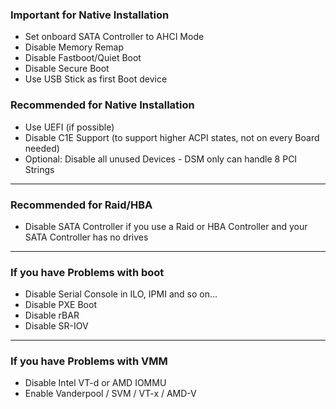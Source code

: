 ### Important for Native Installation

  - Set onboard SATA Controller to AHCI Mode
  - Disable Memory Remap
  - Disable Fastboot/Quiet Boot
  - Disable Secure Boot
  - Use USB Stick as first Boot device

### Recommended for Native Installation

  - Use UEFI (if possible)
  - Disable C1E Support (to support higher ACPI states, not on every Board needed)
  - Optional: Disable all unused Devices - DSM only can handle 8 PCI Strings

---

### Recommended for Raid/HBA

  - Disable SATA Controller if you use a Raid or HBA Controller and your SATA Controller has no drives

---

### If you have Problems with boot

  - Disable Serial Console in ILO, IPMI and so on...
  - Disable PXE Boot
  - Disable rBAR
  - Disable SR-IOV

---

### If you have Problems with VMM

  - Disable Intel VT-d or AMD IOMMU
  - Enable Vanderpool / SVM / VT-x / AMD-V